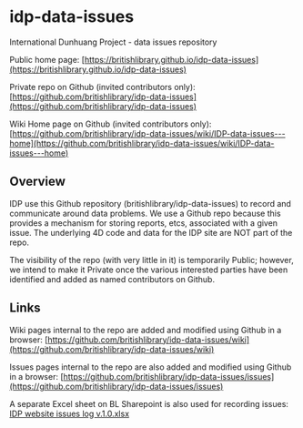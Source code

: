 # idp-data-issues
International Dunhuang Project - data issues repository

Public home page: [https://britishlibrary.github.io/idp-data-issues](https://britishlibrary.github.io/idp-data-issues)

Private repo on Github (invited contributors only): [https://github.com/britishlibrary/idp-data-issues](https://github.com/britishlibrary/idp-data-issues)

Wiki Home page on Github (invited contributors only): [https://github.com/britishlibrary/idp-data-issues/wiki/IDP-data-issues---home](https://github.com/britishlibrary/idp-data-issues/wiki/IDP-data-issues---home)

## Overview
IDP use this Github repository (britishlibrary/idp-data-issues) to record and communicate around data problems. We use a Github repo because this provides a mechanism for storing reports, etcs, associated with a given issue. The underlying 4D code and data for the IDP site are NOT part of the repo.

The visibility of the repo (with very little in it) is temporarily Public; however, we intend to make it Private once the various interested parties have been identified and added as named contributors on Github.

## Links

Wiki pages internal to the repo are added and modified using Github in a browser: [https://github.com/britishlibrary/idp-data-issues/wiki](https://github.com/britishlibrary/idp-data-issues/wiki)

Issues pages internal to the repo are also added and modified using Github in a browser: [https://github.com/britishlibrary/idp-data-issues/issues](https://github.com/britishlibrary/idp-data-issues/issues)

A separate Excel sheet on BL Sharepoint is also used for recording issues: [IDP website issues log v.1.0.xlsx](https://bluk.sharepoint.com/:x:/s/PRJ_InternationalDunhuangProjectWebsiteUpdate/EUCIQwcbyQRIorutgvX-K5EB_y0agjP5WuE_58pJvNa7xQ?e=kpk0Ix&CID=36338757-8A2E-4939-B6BC-ACA364A7FA2B)
